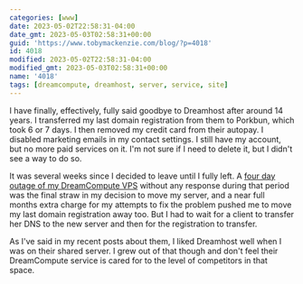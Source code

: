 ```yaml
---
categories: [www]
date: 2023-05-02T22:58:31-04:00
date_gmt: 2023-05-03T02:58:31+00:00
guid: 'https://www.tobymackenzie.com/blog/?p=4018'
id: 4018
modified: 2023-05-02T22:58:31-04:00
modified_gmt: 2023-05-03T02:58:31+00:00
name: '4018'
tags: [dreamcompute, dreamhost, server, service, site]
---
```


I have finally, effectively, fully said goodbye to Dreamhost after around 14 years.<!--more-->  I transferred my last domain registration from them to Porkbun, which took 6 or 7 days.  I then removed my credit card from their autopay.  I disabled marketing emails in my contact settings.  I still have my account, but no more paid services on it.  I'm not sure if I need to delete it, but I didn't see a way to do so.

It was several weeks since I decided to leave until I fully left.  A [four day outage of my DreamCompute VPS](/blog/2023/04/12/goodbye-dreamhost-hello-digital-ocean/) without any response during that period was the final straw in my decision to move my server, and a near full months extra charge for my attempts to fix the problem pushed me to move my last domain registration away too.  But I had to wait for a client to transfer her DNS to the new server and then for the registration to transfer.

As I've said in my recent posts about them, I liked Dreamhost well when I was on their shared server.  I grew out of that though and don't feel their DreamCompute service is cared for to the level of competitors in that space.
